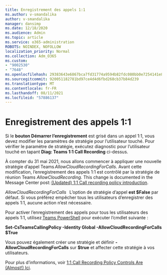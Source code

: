 ```yaml
---
title: Enregistrement des appels 1:1
ms.author: v-smandalika
author: v-smandalika
manager: dansimp
ms.date: 12/18/2020
ms.audience: Admin
ms.topic: article
ms.service: o365-administration
ROBOTS: NOINDEX, NOFOLLOW
localization_priority: Normal
ms.collection: Adm_O365
ms.custom:
- "9002530"
- "7648"
ms.openlocfilehash: 29383643e6867bca7fd31774a9594b82fdc080bb0e7254141e8c883ad861075e
ms.sourcegitcommit: 920051182781bd97ce4d4d6fbd268cb37b84d239
ms.translationtype: MT
ms.contentlocale: fr-FR
ms.lasthandoff: 08/11/2021
ms.locfileid: "57886137"
---
```

# <a name="11-call-recording"></a>Enregistrement des appels 1:1

Si le **bouton Démarrer l’enregistrement** est grisé dans un appel 1:1, vous devez modifier les paramètres de stratégie pour l’utilisateur touché. Pour vérifier le paramètre de stratégie, exécutez diagnostic pour l’utilisateur touché en tapant **Diag: Teams 1:1 Call Recording** ci-dessus.     

À compter du 31 mai 2021, nous allons commencer à appliquer une nouvelle stratégie d’appel Teams *AllowCloudRecordingForCalls*. Avant cette modification, l’enregistrement des appels 1:1 est contrôlé par la stratégie de réunion Teams *AllowCloudRecording.* This change is documented in the Message Center post: [(Updated) 1:1 Call recording policy introduction](https://portal.microsoft.com/Adminportal/Home?ref=MessageCenter/:/messages/MC238796).  

*AllowCloudRecordingForCalls*   L’option de stratégie d’appel **est $False** par défaut. Si vous préférez empêcher tous les utilisateurs d’enregistrer des appels 1:1, aucune action n’est nécessaire.  

Pour activer l’enregistrement des appels pour tous les utilisateurs des appels 1:1, utilisez [Teams PowerShell](https://docs.microsoft.com/microsoftteams/teams-powershell-install) pour exécuter l’cmdlet suivante : 

**Set-CsTeamsCallingPolicy -Identity Global -AllowCloudRecordingForCalls $True** 

Vous pouvez également créer une stratégie et définir **-AllowCloudRecordingForCalls** sur **$true** et affecter cette stratégie à vos utilisateurs. 

Pour plus d’informations, voir [1:1 Call Recording Policy Controls Are (Almost!) Ici](https://techcommunity.microsoft.com/t5/microsoft-teams-support/1-1-call-recording-policy-controls-are-almost-here/ba-p/2217668).
